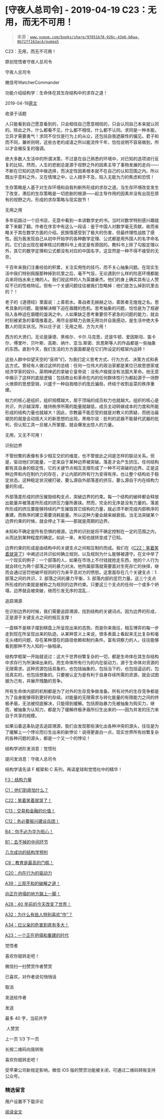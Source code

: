 # [守夜人总司令] - 2019-04-19 C23：无用，而无不可用！

> 来源：[`www.yuque.com/books/share/97051b78-926c-43e6-b0aa-0b72ff163ac4/gumqa5`](https://www.yuque.com/books/share/97051b78-926c-43e6-b0aa-0b72ff163ac4/gumqa5)



C23：无用，而无不可用！ 

原创觉悟者守夜人总司令 

守夜人总司令 

微信号WatcherCommander 

功能介绍结构学：生命体在其生存结构中的求存之道！ 

2019-04-19[原文](https://mp.weixin.qq.com/s?__biz=MzAxNDk1NjI2Mw==&mid=2247484434&idx=1&sn=b8a413a44663cebd1206c800d7922441&chksm=9b8a279aacfdae8c28b822c358b96bea81a878089b4a0566f29e8852e24d820203e1dd97f902&scene=27#wechat_redirect&cpage=388) 

收录于话题 

人只能看到自己愿意看到的，只会相信自己愿意相信的，只会认同自己本来就认同的。除此之外，什么都看不见，什么都不相信，什么都不认同。求同是一种本能，立异才需要勇气！求同不仅仅是行为上的从众，还包括自我遮蔽性的偏见。君子和而不同，兼听则明，这些古老的成语之所以能流传千年，恰恰说明不容易做到，所以才会被反复的强调。 

绝大多数人生活中的所谓决策，不过是在自己熟悉的环境中，对已知的选项进行反复的比较。然而，人生的悲剧总是源于视野之外的因素主导了事物发展的走向——不断在已知的选项中做选择，而决定性因素根本就不在自己的认知范围之内。所以既出乎意料之外，又在情理之中，让人措手不及，陷入无能为力的焦虑和恐慌！ 

生存策略是人基于对生存环境和自我判断所形成的求存之道。当生存环境改变发生了改变，滞后的生存策略是一切悲剧的根源——起主导作用的因素并没有出现在原有的视野之内，形成的求存策略与现实脱节！ 

无用之用 

多年前路过一个旧书店，无意中看到一本讲数学史的书。当时对数学特别感兴趣就拿下来翻了翻。作者在序言中有这么一段话：鉴于中国人对数学毫无贡献，故而省略关于其在数学方面的介绍。民族情感受到了极大的伤害，但最终理性战胜了感性。因为我发现自己从初中开始学的各种数学定理、公式都是用外国人的名字命名的。它们会出现在被审核过的教科书上肯定是有原因的。教科书上除了勾股定理以外，其它的数学定理和公式都没有对应的中国名字。这显然是一种不得不接受的无奈。 

千百年来我们注重经验的积累，关注实用性的技巧，而不关心抽象问题。在现实生活中我们特别佩服那种掉到坑里之后，毫不气馁，无论遇到什么样的险恶环境都能兵来将挡水来土掩的人。我们视这样的人为英雄豪杰。他们的身上确实具有让人赞叹不已的性格特征。但有一个关键问题往往被我们忽略掉：他们是怎么掉到坑里去的？！ 

老子的《道德经》里面说：上善若水。善战者无赫赫之功，善医者无煌煌之名。思考具象的问题，能够解决眼下迫在眉睫的危机。思考抽象的问题，恰恰是为了规避陷入各种迫在眉睫的漩涡之中。人如果缺乏思考重要但不紧急的问题的能力，就会时刻被紧急的事情推着走。用尽全部精力去做无用功并自我感动，是生活中绝大多数人的现实状况。所以庄子说：无用之用，方为大用！ 

西方的大贤们，无论是康德、黑格尔、卡尔.马克思，还是牛顿、爱因斯坦、笛卡尔、傅里叶、贝叶斯、高斯、纳什、亚当.斯密、凯恩斯等人的作品都是一些抽象的东西。直到今天，我们生活的方方面面都是在它们所设定的框架内运转！ 

这些人群中仰望天空的“巫师”们，为我们定义思考方式、行为方式、决策方式和表达方式。曾经有人做过这样的总结：任何一位伟大的政治家都是某位已故思想家或经济学家的奴仆。英明神武的拿破仑皇帝说：没有卢梭就没有法国大革命。他无意中揭示了这样的底层逻辑：包括商业和革命在内的任何群体性行为都起源于一场野火燎原的思想营销，兴盛于一种自我暗示的庞氏骗局，终结于收割韭菜的秩序重建。 

权力的核心是组织，组织规模越大，居于顶端的成员权力也就越大。组织的核心是共识，共识越深厚，维持秩序所需的能量就越低，成员主动转嫁成本的力度和所能形成的结构力量也就越大！因此，宗教最不能忍受的就是对教义的质疑，而统治最堤防的就是会动摇大义的新思想的出现。黑格尔说：批判的武器不能替代武器的批判，但认知工具一旦被人所掌握，就会爆发出惊人的力量。 

无用，又无不可用！ 

识别边界 

不管纷繁的表像有多少相互交织的维度，也不管彼此之间是怎样的联动关系。但是，驱动他们的能量，一定来自于某种边界被突破。落差才会产生挤压。任何结构都有其自身的稳定性，它的关键节点相互支撑形成了一种不可突破的边界。正是这种边界和内在制约力的存在，才让内部的所有行为变得有序。也让整个结构处于稳定状态。这种稳定状况被打破，要么源自外部落差的挤压，要么源自于内在结构力量的形成。 

外部落差形成的挤压摧毁结构支点，突破边界的约束。每一个结构的破碎都会释放出能量并被落差所形成的挤压力量所裹挟。然而，完全的无序是没有力量的。落差所形成的挤压要能够持续的产生摧毁其它结构的力量，就必须不断完成内部秩序的重建。而秩序的建立需要消耗能量。所以这种力量会越来越衰弱。当无法突破某个边界约束的时候，就会停止下来——那就是周期的边界。 

未知和不确定是所有恐惧的根源。边界的识别是将不确定控制在一定的范围之内，从而达到某种程度的确定。如此一来，未知也就转变成了已知。 

边界约束的形成是由结构中的关键支点之间相互制约而成。我们在《[C22：笑着笑着就哭了](http://mp.weixin.qq.com/s?__biz=MzAxNDk1NjI2Mw==&mid=2247484426&idx=1&sn=8035797e8ed1ba092df909ebe816f32b&chksm=9b8a2782acfdae9461ec08677ba53568ade6e0e9780ba5a5e429de9d366c0845263cca787e8e&scene=21#wechat_redirect)》中阐述过共识如何确立规则，以及规则为什么能够被遵守。在文中举了一个现实的例子：一个部落的人，如果在市场上不付钱就抢走东西，他的个人行为就会转化为两个部落之间的暴力对决。他所属部落就需要面对生死存亡的抉择，继而会通过惩罚他破坏规则的行为来平息对方的愤怒。这里面存在几个关键支点：1\. 部落之间的共识，2\. 部落之间的暴力平衡，3\. 部落内部的惩罚力量。这三个支点所形成的约束就是被称之为规则的边界约束。只要这三个支点的任何一个或多个坍塌，边界就会被突破，继而引发无序的混乱... 

追踪溯源 

在识别边界的时候，我们需要追踪溯源，找到结构的关键词点。因为边界的形成，正是源于关键支点之间的相互支撑！ 

一盘棋不是棋子摆到棋盘上所呈现出来的态势。而是你来我往，相互博弈的每一步走到现在所呈现出来的轨迹。从某种意义上来说，很多表面上看起来无比复杂和毫无头绪的问题，存在某种潜在的路径依赖和制约条件。富有洞察力的人，往往能够看到那种不为人知的一脉相承。 

结构学框架一开始就说过：这大千世界纷繁复杂的一切，都是生命体在其生存结构中求存行为所演绎出来的。而生命体所有行为的内在驱动力，源于生命体对资源的无限需求。这种资源包括具象的，也包括抽象的，包括当下的，也包括遥远的，包括真实的，也包括想象的。只要被认定为是有利于自身存续所需的资源，就会试图据为己有，并展开残酷的竞争。 

所有生命体内部的机制都是为了对外的生存竞争做准备。所有对外的生存竞争都是为了自身能够得到更好的存续。对能量的无限需求与转化能量的有限能力之间的终极矛盾，无法被彻底解决，只能得到缓解。包括原始暴力先被抽象为购买力，继而，被抽象为认知力，都是为了缓解终极矛盾所衍生出来的——因为并发的压力来自于共享的规模。 

如果沿着这条轨迹去追踪溯源，我们会发现那些演化出各种冲突的源头，往往是为了缓解上一个悖论而衍生出来的新悖论！说得更直白一点，现实世界所有纷繁复杂的各种问题的源头，都是一个又一个的悖论！ 

结构学进阶发消息：觉悟社 

提问发消息：守夜人总司令  



结构学请先读 F 框架和 C 系列，再读星球和觉悟社中的精华！ 

[F3：结构力量](http://mp.weixin.qq.com/s?__biz=MzAxNDk1NjI2Mw==&mid=2247484256&idx=1&sn=f10d9c530bfd6ea08b25d4bec657c13a&chksm=9b8a20e8acfda9fee057f2df26790f905c898132cac91d833d14e636edb00c20514d63189a88&scene=21#wechat_redirect) 

[C1：他们到底怕什么？](http://mp.weixin.qq.com/s?__biz=MzAxNDk1NjI2Mw==&mid=2247483898&idx=1&sn=1b0a50386e9e89d2750dec717236f0aa&chksm=9b8a2272acfdab64235b35ee5e91b8cac6172144207251636e1345fc570aa1601f59eff7f442&scene=21#wechat_redirect) 

[C22：笑着笑着就哭了！](http://mp.weixin.qq.com/s?__biz=MzAxNDk1NjI2Mw==&mid=2247484426&idx=1&sn=8035797e8ed1ba092df909ebe816f32b&chksm=9b8a2782acfdae9461ec08677ba53568ade6e0e9780ba5a5e429de9d366c0845263cca787e8e&scene=21#wechat_redirect) 

[C13：交易和金融的价值！](http://mp.weixin.qq.com/s?__biz=MzIzMDYwOTM0Mg==&mid=2247483930&idx=1&sn=ae65c47055e5a1bf799a5313d32053d3&chksm=e8b19acbdfc613ddcbff8490bf7d7ff6c7afbd985bbf3d6ef051e8f397e179061dc7edbe5fc1&scene=21#wechat_redirect) 

[C12：务必要振兴建设兵团！](http://mp.weixin.qq.com/s?__biz=MzAxNDk1NjI2Mw==&mid=2247484193&idx=1&sn=88c86597191d0c97a411f9ea6f7b7c5d&chksm=9b8a20a9acfda9bfae819e8e42531fe6d523dd244ef0fc0c0787ab812540108c181f7ec2ffa9&scene=21#wechat_redirect) 

[B4：你不必为华为担心！](http://mp.weixin.qq.com/s?__biz=MzIzMDYwOTM0Mg==&mid=2247483951&idx=1&sn=7850925e07db502ec2116efe0211318f&chksm=e8b19afedfc613e816bdef573343dbe2127c92d828c071510a8a8b9cb98384cdc7a6dbf8fbdd&scene=21#wechat_redirect) 

[B1：去不掉的中间环节](http://mp.weixin.qq.com/s?__biz=MzAxNDk1NjI2Mw==&mid=2247484061&idx=1&sn=1209c5618c7a801825c4d601715c442d&chksm=9b8a2115acfda803a021253d6a306e6c95fffb1fdfae4daedf94c8f602c7d2c9e52452759093&scene=21#wechat_redirect) 

[几次成功的结构学预判](http://mp.weixin.qq.com/s?__biz=MzAxNDk1NjI2Mw==&mid=2247484266&idx=1&sn=02ab915e029cbe24d91712f741b3f37c&chksm=9b8a20e2acfda9f4498a5c76204c101ab26e7311f2fb7d3043de108d4ff6e18d72a1c889a569&scene=21#wechat_redirect) 

[C9：教育是最高的门槛！](http://mp.weixin.qq.com/s?__biz=MzAxNDk1NjI2Mw==&mid=2247484066&idx=1&sn=e394d22ec0f989b141fd07650d135f0d&chksm=9b8a212aacfda83c7391343fb6def9c792717291512ef0f31934f472d9ad68416579489f571f&scene=21#wechat_redirect) 

[C20：内在行为的驱动力](https://mp.weixin.qq.com/s?__biz=MzIzMDYwOTM0Mg==&mid=2247484003&idx=1&sn=a62ddbccc64f9f19890c0dff9605b6f7&scene=21#wechat_redirect) 

[A39：三观不和的破解之道！](http://mp.weixin.qq.com/s?__biz=MzAxNDk1NjI2Mw==&mid=2247484395&idx=1&sn=3464fb8d0b12df7cf8fc91716a34f5ba&chksm=9b8a2063acfda9759f6b71d77a8302f892cb4db2ab1a47c82975663328d4e6759aa20d5233f2&scene=21#wechat_redirect) 

[向正在坍塌的地方踹上一脚！](http://mp.weixin.qq.com/s?__biz=MzAxNDk1NjI2Mw==&mid=2247483789&idx=1&sn=5e44b7b524c3dc4bb7705f49ed0a44a3&chksm=9b8a2205acfdab139e4b1d44ef6702b09c9fbf79505340205d13fbdaa33207a997f54bee0e97&scene=21#wechat_redirect) 

[A28：40 年前的今天改变了世界！](http://mp.weixin.qq.com/s?__biz=MzAxNDk1NjI2Mw==&mid=2247484305&idx=1&sn=34b19d12210bf9f765c6eb615b787ac6&chksm=9b8a2019acfda90fff45ea8c17ccb37c75e04c7420ad9b303a0fb0069110cee644e6f592d95f&scene=21#wechat_redirect) 

[A32：为什么有些人特别喜欢“作”？](http://mp.weixin.qq.com/s?__biz=MzAxNDk1NjI2Mw==&mid=2247484403&idx=1&sn=a291e8322913517a91725b82912a804f&chksm=9b8a207bacfda96d339c5a416fe350e324cfb86c0f0d90c25418967230097892bb8be32eb5ff&scene=21#wechat_redirect) 

[A34：烂父亲的危害到底有多大！](http://mp.weixin.qq.com/s?__biz=MzAxNDk1NjI2Mw==&mid=2247484348&idx=1&sn=944a6aac1e8035011b56508ea74fb48e&chksm=9b8a2034acfda922b803681a568bf7b75ce8342cf507080d2e636098b7ee9dfc1391836f7341&scene=21#wechat_redirect) 

[A23：一个正在坍塌和重建的时代](http://mp.weixin.qq.com/s?__biz=MzAxNDk1NjI2Mw==&mid=2247484210&idx=1&sn=c8b8b95c3ba47afe80e5c38e1f85e1f3&chksm=9b8a20baacfda9acde8450a7316bf2e33806b84e761c6ff1b7ec74094794a25aa3c87ec2e034&scene=21#wechat_redirect) 

觉悟者 

喜欢你就转走吧！ 

微信扫一扫赞赏作者赞赏 

已喜欢，对作者说句悄悄话 

取消 

发送给作者 

发送 

最多 40 字，当前共字 

 人赞赏 

上一页 1/3 下一页 

长按二维码向我转账 

喜欢你就转走吧！ 

受苹果公司新规定影响，微信 iOS 版的赞赏功能被关闭，可通过二维码转账支持公众号。 

### 精选留言 

用户设置不下载评论 

[阅读全文](https://t.zsxq.com/nYrjUbq)